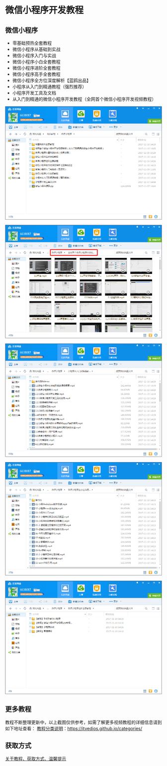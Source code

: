 # 微信小程序开发教程

## 微信小程序

- 零基础预热全套教程
- 微信小程序从基础到实战
- 微信小程序入门与实战
- 微信小程序小白全套教程
- 微信小程序进阶全套教程
- 微信小程序高手全套教程
- 微信小程序全方位深度解析【蓝鸥出品】
- 小程序从入门到精通教程（强烈推荐）
- 小程序开发工具及文档
- 从入门到精通的微信小程序开发教程（全网首个微信小程序开发视频教程）

![](img/微信小程序1.png)

![](img/微信小程序2.png)

![](img/微信小程序3.png)

![](img/微信小程序4.png)

![](img/微信小程序5.png)

## 更多教程

教程不断整理更新中，以上截图仅供参考，如需了解更多视频教程的详细信息请到如下地址查看：
[教程分类说明](https://itvedios.github.io/categories/)：<https://itvedios.github.io/categories/>

## 获取方式

[关于教程、获取方式、温馨提示](https://itvedios.github.io/about/)
